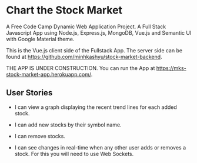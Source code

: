 # Chart the Stock Market

A Free Code Camp Dynamic Web Application Project. A Full Stack Javascript App using Node.js, Express.js, MongoDB, Vue.js and Semantic UI with Google Material theme.

This is the Vue.js client side of the Fullstack App. The server side can be found at https://github.com/minhkashyu/stock-market-backend.

THE APP IS UNDER CONSTRUCTION. You can run the App at https://mks-stock-market-app.herokuapp.com/.

## User Stories

* I can view a graph displaying the recent trend lines for each added stock.

* I can add new stocks by their symbol name.

* I can remove stocks.

* I can see changes in real-time when any other user adds or removes a stock. For this you will need to use Web Sockets.